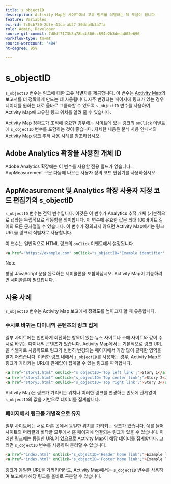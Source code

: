 ```yaml
---
title: s_objectID
description: Activity Map은 사이트에서 고유 링크를 식별하는 데 도움이 됩니다.
feature: Variables
exl-id: 7c0cb750-2bfe-41ca-ab27-30dda4b3a7fa
role: Admin, Developer
source-git-commit: 7d8df7173b3a78bcb506cc894e2b3deda003e696
workflow-type: tm+mt
source-wordcount: '404'
ht-degree: 95%

---
```


# s_objectID

`s_objectID` 변수는 링크에 대한 고유 식별자를 제공합니다. 이 변수는 [Activity Map](/help/analyze/activity-map/activity-map.md)의 보고서를 더 정확하게 만드는 데 사용됩니다. 자주 변경되는 페이지에 링크가 있는 경우 데이터를 원하는 대로 올바로 그룹화할 수 있도록 `s_objectID` 변수를 사용하여 Activity Map에 고유한 링크 위치를 알려 줄 수 있습니다.

Activity Map 정확도가 조직에 중요한 경우에는 사이트에 있는 링크의 `onClick` 이벤트에 `s_objectID` 변수를 포함하는 것이 좋습니다. 자세한 내용은 분석 사용 안내서의 [Activity Map 링크 추적 사용 사례](/help/analyze/activity-map/activitymap-link-tracking/activitymap-link-tracking-use-case.md)를 참조하십시오.

## Adobe Analytics 확장을 사용한 개체 ID

Adobe Analytics 확장에는 이 변수를 사용할 전용 필드가 없습니다. AppMeasurement 구문 다음에 나오는 사용자 정의 코드 편집기를 사용하십시오.

## AppMeasurement 및 Analytics 확장 사용자 지정 코드 편집기의 s_objectID

`s_objectID` 변수는 전역 변수입니다. 이것은 이 변수가 Analytics 추적 개체 (기본적으로 `s`)와는 독립적으로 작동함을 의미합니다. 이 변수에 유효한 값은 최대 100바이트 길이의 모든 문자열일 수 있습니다. 이 변수가 정의되지 않으면 Activity Map에서는 링크 URL을 링크의 식별자로 사용합니다.

이 변수는 일반적으로 HTML 링크의 `onClick` 이벤트에서 설정됩니다.

```HTML
<a href="https://example.com" onClick="s_objectID='Example identifier';">Example link</a>
```

>[!NOTE]
>
>항상 JavaScript 문을 완료하는 세미콜론을 포함하십시오. Activity Map이 기능하려면 세미콜론이 필요합니다.

## 사용 사례

`s_objectID` 변수는 Activity Map 보고에서 정확도를 높이고자 할 때 유용합니다.

### 수시로 바뀌는 다이내믹 콘텐츠의 링크 집계

일부 사이트에는 빈번하게 회전하는 항목이 있는 뉴스 사이트나 소매 사이트와 같이 수시로 바뀌는 다이내믹 콘텐츠가 있습니다. Activity Map에서는 기본적으로 링크 URL을 식별자로 사용하므로 링크가 빈번히 변경되는 페이지에서 가장 많이 클릭한 영역을 알기 어렵습니다. 이러한 링크 내에서 `s_objectID`를 사용하는 경우, Activity Map은 링크가 가리키는 URL에 관계없이 집계할 수 있는 링크를 파악합니다.

```HTML
<a href="story1.html" onClick="s_objectID='Top left link';">Story 1</a>
<a href="story2.html" onClick="s_objectID='Top center link';">Story 2</a>
<a href="story3.html" onClick="s_objectID='Top right link';">Story 3</a>
```

Activity Map은 링크가 가리키는 위치나 이러한 링크를 변경하는 빈도에 관계없이 `s_objectID`의 값을 기반으로 데이터를 집계합니다.

### 페이지에서 링크를 개별적으로 유지

일부 사이트에는 서로 다른 곳에서 동일한 위치를 가리키는 링크가 있습니다. 예를 들어 사이트의 머리글과 바닥글 모두에서 홈 페이지에 연결되는 링크가 있을 수 있습니다. 이러한 링크에는 동일한 URL이 있으므로 Activity Map이 해당 데이터를 집계합니다. 그러면 `s_objectID` 변수를 사용하여 분리할 수 있습니다.

```HTML
<a href="index.html" onClick="s_objectID='Header home link';">Example link in Header</a>
<a href="index.html" onClick="s_objectID='Footer home link';">Example link in Footer</a>
```

링크가 동일한 URL을 가리키더라도, Activity Map에서는 `s_objectID` 변수를 사용하여 보고에서 해당 링크를 올바로 구분할 수 있습니다.
